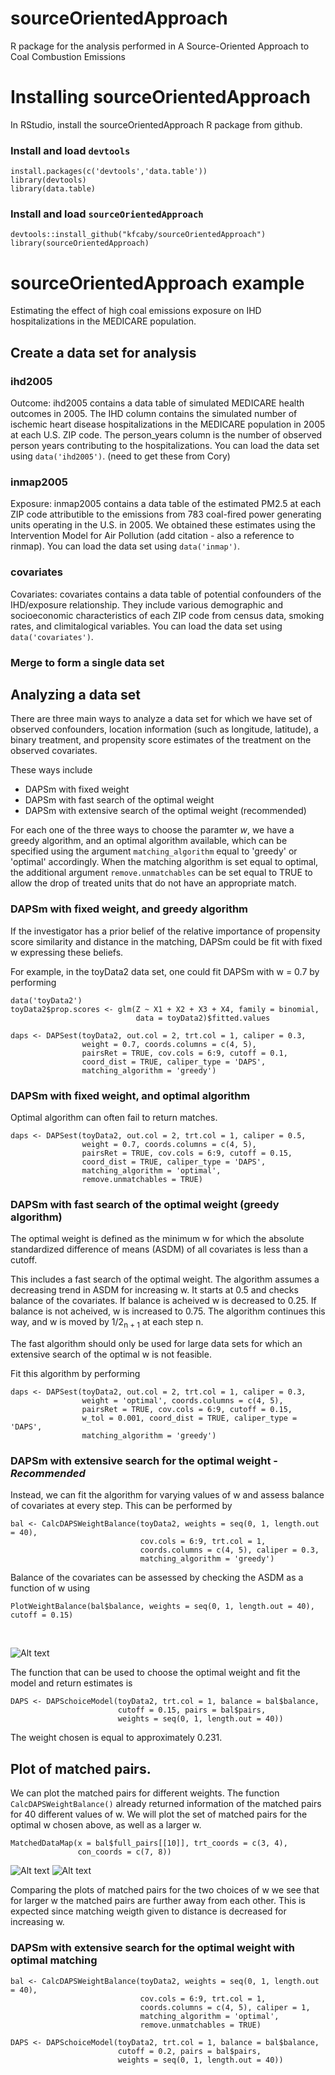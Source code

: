 # sourceOrientedApproach
R package for the analysis performed in A Source-Oriented Approach to Coal Combustion Emissions

# Installing sourceOrientedApproach
In RStudio, install the sourceOrientedApproach R package from github.  
### Install and load ```devtools```
```
install.packages(c('devtools','data.table'))
library(devtools)
library(data.table)
```
### Install and load ```sourceOrientedApproach```
```
devtools::install_github("kfcaby/sourceOrientedApproach")
library(sourceOrientedApproach)
```
# sourceOrientedApproach example

Estimating the effect of high coal emissions exposure on IHD hospitalizations in the MEDICARE population.

## Create a data set for analysis

### ihd2005 
Outcome: ihd2005 contains a data table of simulated MEDICARE health outcomes in 2005.  The IHD column contains the simulated number of ischemic heart disease hospitalizations in the MEDICARE population in 2005 at each U.S. ZIP code.  The person_years column is the number of observed person years contributing to the hospitalizations.  You can load the data set using ```data('ihd2005')```. (need to get these from Cory)

### inmap2005
Exposure: inmap2005 contains a data table of the estimated PM2.5 at each ZIP code attributible to the emissions from 783 coal-fired power generating units operating in the U.S. in 2005.  We obtained these estimates using the Intervention Model for Air Pollution (add citation - also a reference to rinmap). You can load the data set using ```data('inmap')```.

### covariates
Covariates: covariates contains a data table of potential confounders of the IHD/exposure relationship. They include various demographic and socioeconomic characteristics of each ZIP code from census data, smoking rates, and climitalogical variables. You can load the data set using ```data('covariates')```.

### Merge to form a single data set

## Analyzing a data set

There are three main ways to analyze a data set for which we have set of observed confounders, location information (such as longitude, latitude), a binary treatment, and propensity score estimates of the treatment on the observed covariates.

These ways include

- DAPSm with fixed weight
- DAPSm with fast search of the optimal weight
- DAPSm with extensive search of the optimal weight (recommended)

For each one of the three ways to choose the paramter $w$, we have a greedy algorithm,
and an optimal algorithm available, which can be specified using the argument ```matching_algorithm``` equal to 'greedy' or 'optimal' accordingly. When the matching algorithm is set equal to optimal, the additional argument ```remove.unmatchables``` can be set equal to TRUE to allow the drop of treated units that do not have an appropriate match.

### DAPSm with fixed weight, and greedy algorithm

If the investigator has a prior belief of the relative importance of propensity score similarity and distance in the matching, DAPSm could be fit with fixed w expressing these beliefs.

For example, in the toyData2 data set, one could fit DAPSm with w = 0.7 by performing

```
data('toyData2')
toyData2$prop.scores <- glm(Z ~ X1 + X2 + X3 + X4, family = binomial,
                            data = toyData2)$fitted.values

daps <- DAPSest(toyData2, out.col = 2, trt.col = 1, caliper = 0.3,
                weight = 0.7, coords.columns = c(4, 5),
                pairsRet = TRUE, cov.cols = 6:9, cutoff = 0.1,
                coord_dist = TRUE, caliper_type = 'DAPS',
                matching_algorithm = 'greedy')
```

### DAPSm with fixed weight, and optimal algorithm

Optimal algorithm can often fail to return matches.

```
daps <- DAPSest(toyData2, out.col = 2, trt.col = 1, caliper = 0.5,
                weight = 0.7, coords.columns = c(4, 5),
                pairsRet = TRUE, cov.cols = 6:9, cutoff = 0.15,
                coord_dist = TRUE, caliper_type = 'DAPS',
                matching_algorithm = 'optimal',
                remove.unmatchables = TRUE)
```


### DAPSm with fast search of the optimal weight (greedy algorithm)

The optimal weight is defined as the minimum w for which the absolute standardized difference of means (ASDM) of all covariates is less than a cutoff.

This includes a fast search of the optimal weight. The algorithm assumes a decreasing trend in ASDM for increasing w. It starts at 0.5 and checks balance of the covariates. If balance is acheived w is decreased to 0.25. If balance is not acheived, w is increased to 0.75. The algorithm continues this way, and w is moved by 1/2<sub>n + 1</sub> at each step n.

The fast algorithm should only be used for large data sets for which an extensive search of the optimal w is not feasible.

Fit this algorithm by performing

```
daps <- DAPSest(toyData2, out.col = 2, trt.col = 1, caliper = 0.3,
                weight = 'optimal', coords.columns = c(4, 5),
                pairsRet = TRUE, cov.cols = 6:9, cutoff = 0.15,
                w_tol = 0.001, coord_dist = TRUE, caliper_type = 'DAPS',
                matching_algorithm = 'greedy')
```

### DAPSm with extensive search for the optimal weight - *Recommended*

Instead, we can fit the algorithm for varying values of w and assess balance of covariates at every step. This can be performed by

```
bal <- CalcDAPSWeightBalance(toyData2, weights = seq(0, 1, length.out = 40),
                             cov.cols = 6:9, trt.col = 1,
                             coords.columns = c(4, 5), caliper = 0.3,
                             matching_algorithm = 'greedy')
```

Balance of the covariates can be assessed by checking the ASDM as a function of w using

```
PlotWeightBalance(bal$balance, weights = seq(0, 1, length.out = 40), cutoff = 0.15)
```


<br>

![Alt text](images/DAPSm_plot1.png)

The function that can be used to choose the optimal weight and fit the model and return estimates is
```
DAPS <- DAPSchoiceModel(toyData2, trt.col = 1, balance = bal$balance,
                        cutoff = 0.15, pairs = bal$pairs,
                        weights = seq(0, 1, length.out = 40))
```
The weight chosen is equal to approximately 0.231.


## Plot of matched pairs.
We can plot the matched pairs for different weights. The function ```CalcDAPSWeightBalance()``` already returned information of the matched pairs for 40 different values of w. We will plot the set of matched pairs for the optimal w chosen above, as well as a larger w.

```
MatchedDataMap(x = bal$full_pairs[[10]], trt_coords = c(3, 4),
               con_coords = c(7, 8))
```

![Alt text](images/plot2.png)
![Alt text](images/plot3.png)

Comparing the plots of matched pairs for the two choices of w we see that for larger w the matched pairs are further away from each other. This is expected since matching weigth given to distance is decreased for increasing w.



### DAPSm with extensive search for the optimal weight with optimal matching

```
bal <- CalcDAPSWeightBalance(toyData2, weights = seq(0, 1, length.out = 40),
                             cov.cols = 6:9, trt.col = 1,
                             coords.columns = c(4, 5), caliper = 1,
                             matching_algorithm = 'optimal',
                             remove.unmatchables = TRUE)
                             
DAPS <- DAPSchoiceModel(toyData2, trt.col = 1, balance = bal$balance,
                        cutoff = 0.2, pairs = bal$pairs,
                        weights = seq(0, 1, length.out = 40))

```
